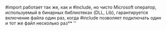 \#import работает так же, как и \#include, но чисто Microsoft оператор, используемый в бинарных библиотеках (DLL, Lib), гарантируется включение файла один раз, когда \#include позволяет подключать один и тот же файл несколько раз** ''